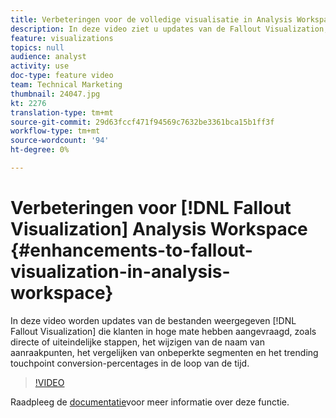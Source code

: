 ```yaml
---
title: Verbeteringen voor de volledige visualisatie in Analysis Workspace
description: In deze video ziet u updates van de Fallout Visualization, waar klanten om hebben gevraagd. Zo ziet u onder andere directe of uiteindelijke stappen, het wijzigen van de naam van aanraakpunten, het vergelijken van onbeperkte segmenten en het trending touchpoint conversion percentages in de loop van de tijd.
feature: visualizations
topics: null
audience: analyst
activity: use
doc-type: feature video
team: Technical Marketing
thumbnail: 24047.jpg
kt: 2276
translation-type: tm+mt
source-git-commit: 29d63fccf471f94569c7632be3361bca15b1ff3f
workflow-type: tm+mt
source-wordcount: '94'
ht-degree: 0%

---
```



# Verbeteringen voor [!DNL Fallout Visualization] Analysis Workspace {#enhancements-to-fallout-visualization-in-analysis-workspace}

In deze video worden updates van de bestanden weergegeven [!DNL Fallout Visualization] die klanten in hoge mate hebben aangevraagd, zoals directe of uiteindelijke stappen, het wijzigen van de naam van aanraakpunten, het vergelijken van onbeperkte segmenten en het trending touchpoint conversion-percentages in de loop van de tijd.

>[!VIDEO](https://video.tv.adobe.com/v/24047/?quality=12)

Raadpleeg de [documentatie](https://marketing.adobe.com/resources/help/en_US/analytics/analysis-workspace/fallout_flow.html)voor meer informatie over deze functie.
